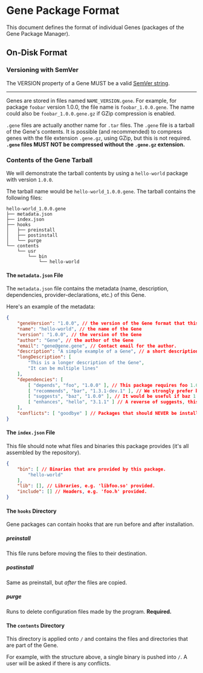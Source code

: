 # Gene Package Format

This document defines the format of individual Genes (packages of the Gene Package Manager).

## On-Disk Format

### Versioning with SemVer

The VERSION property of a Gene MUST be a valid [SemVer string](https://semver.org/).

---

Genes are stored in files named `NAME_VERSION.gene`. For example, for package `foobar` version 1.0.0, the file name is `foobar_1.0.0.gene`. The name could also be `foobar_1.0.0.gene.gz` if GZip compression is enabled.

`.gene` files are actually another name for `.tar` files. The `.gene` file is a tarball of the Gene's contents. It is possible (and recommended) to compress genes with the file extension `.gene.gz`, using GZip, but this is not required. **`.gene` files MUST NOT be compressed without the `.gene.gz` extension.**

### Contents of the Gene Tarball

We will demonstrate the tarball contents by using a `hello-world` package with version `1.0.0`.

The tarball name would be `hello-world_1.0.0.gene`. The tarball contains the following files:

```
hello-world_1.0.0.gene
├── metadata.json
├── index.json
├── hooks
│   ├── preinstall
│   ├── postinstall
│   └── purge
└── contents
    └── usr
        └── bin
            └── hello-world
```

#### The `metadata.json` File

The `metadata.json` file contains the metadata (name, description, dependencies, provider-declarations, etc.) of this Gene.

Here's an example of the metadata:

```json
{
    "geneVersion": "1.0.0", // the version of the Gene format that this Gene is compatible with
    "name": "hello-world", // the name of the Gene
    "version": "1.0.0", // the version of the Gene
    "author": "Gene", // the author of the Gene
    "email": "gene@gene.gene", // Contact email for the author.
    "description": "A simple example of a Gene", // a short description of the Gene
    "longDescription": [
        "This is a longer description of the Gene",
        "It can be multiple lines"
    ],
    "dependencies": [
        [ "depends", "foo", "1.0.0" ], // This package requires foo 1.0.0 to function to a reasonable point. We cannot install without it.
        [ "recommends", "bar", "1.3.1-dev.1" ], // We strongly prefer bar 1.3.1 (dev.1) but we do not need it. More important than baz.
        [ "suggests", "baz", "1.0.0" ], // It would be useful if baz 1.0.0 was present.
        [ "enhances", "hello", "3.1.1" ] // A reverse of suggests, this package enhances hello 3.1.1's functions. (probably want to mark it as a dependency as well!)
    ],
    "conflicts": [ "goodbye" ] // Packages that should NEVER be installed with this package.
}
```

#### The `index.json` File

This file should note what files and binaries this package provides (it's all assembled by the repository).

```json
{
    "bin": [ // Binaries that are provided by this package.
        "hello-world"
    ],
    "lib": [], // Libraries, e.g. 'libfoo.so' provided.
    "include": [] // Headers, e.g. 'foo.h' provided.
}
```

#### The `hooks` Directory

Gene packages can contain hooks that are run before and after installation.

##### preinstall

This file runs before moving the files to their destination.

##### postinstall

Same as preinstall, but *after* the files are copied.

##### purge

Runs to delete configuration files made by the program. **Required.**

#### The `contents` Directory

This directory is applied onto `/` and contains the files and directories that are part of the Gene.

For example, with the structure above, a single binary is pushed into `/`. A user will be asked if there is any conflicts.